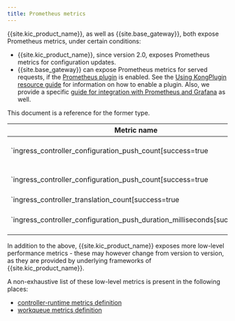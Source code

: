 ```yaml
---
title: Prometheus metrics
---
```


{{site.kic_product_name}}, as well as {{site.base_gateway}}, both expose Prometheus metrics, under certain conditions:

* {{site.kic_product_name}}, since version 2.0, exposes Prometheus metrics for configuration updates.
* {{site.base_gateway}} can expose Prometheus metrics for served requests, if the [Prometheus plugin][prom-plugin] is enabled. See the [Using KongPlugin resource guide][kongplugin-guide] for information on how to enable a plugin. Also, we provide a specific [guide for integration with Prometheus and Grafana][grafana-guide] as well.

This document is a reference for the former type.

| Metric name | Description |
|-------------|-------------|
| `ingress_controller_configuration_push_count[success=true|false][protocol=db-less|deck]{% if_version gte:2.7.x inline:true %}[failure_reason=conflict|network|other]{% endif_version %}` | Count of successful or failed configuration pushes to Kong. <br><br> `protocol` describes the configuration protocol in use, which can be `db-less` or `deck`. <br><br> `success` logs the status of configuration updates. If `success` is `false`, an unrecoverable error occurred.  If `success` is `true`, the push succeeded with no errors. {% if_version gte:2.7.x inline:true %}<br><br> `failure_reason` is populated in case of `success="false"` and describes the reason of failure: <br> * `conflict` - configuration conflict that requires manual fix, <br> * `network` - network related issues (e.g. Kong being offline), <br> `other` - other issues (e.g. Kong reporting non-conflict error). {% endif_version %} |
| `ingress_controller_configuration_push_count[success=true|false][protocol=db-less|deck]` | Count of successful or failed configuration pushes to Kong. <br><br> `protocol` describes the configuration protocol in use, which can be `db-less` or `deck`. <br><br> `success` logs the status of configuration updates. If `success` is `false`, an unrecoverable error occurred.  If `success` is `true`, the push succeeded with no errors. |
| `ingress_controller_translation_count[success=true|false]` | Count of translations from Kubernetes state to Kong state. <br><br> `success` logs the status of configuration updates. If `success` is `false`, an unrecoverable error occurred.  If `success` is `true`, the translation succeeded with no errors. |
| `ingress_controller_configuration_push_duration_milliseconds[success=true|false][protocol=db-less|deck]` | The amount of time, in milliseconds, that it takes to push the configuration to Kong. <br><br> `protocol` describes the configuration protocol in use, which can be `db-less` or `deck`. <br><br> `success` logs the status of configuration updates. If `success` is `false`, an unrecoverable error occurred.  If `success` is `true`, the push succeeded with no errors. |

In addition to the above, {{site.kic_product_name}} exposes more low-level performance metrics - these may however change from version to version, as they are provided by underlying frameworks of {{site.kic_product_name}}.

A non-exhaustive list of these low-level metrics is present in the following places:
* [controller-runtime metrics definition](https://github.com/kubernetes-sigs/controller-runtime/blob/master/pkg/internal/controller/metrics/metrics.go)
* [workqueue metrics definition](https://github.com/kubernetes/component-base/blob/release-1.20/metrics/prometheus/workqueue/metrics.go#L29)

[kongplugin-guide]: /kubernetes-ingress-controller/{{page.kong_version}}/guides/using-kongplugin-resource/
[grafana-guide]: /kubernetes-ingress-controller/{{page.kong_version}}/guides/prometheus-grafana/
[prom-plugin]: /hub/kong-inc/prometheus/

